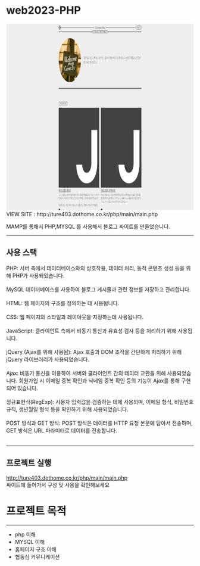 # web2023-PHP

<img src="/html/assets/img/Frame 4.png"  width="1000" height="500">
VIEW SITE : http://ture403.dothome.co.kr/php/main/main.php

MAMP를 통해서 PHP,MYSQL 를 사용해서 블로그 싸이트를 만들었습니다.

******

사용 스택
---
PHP: 서버 측에서 데이터베이스와의 상호작용, 데이터 처리, 동적 콘텐츠 생성 등을 위해 PHP가 사용되었습니다. <br><br>
MySQL 데이터베이스를 사용하여 블로그 게시물과 관련 정보를 저장하고 관리합니다.<br><br>
HTML: 웹 페이지의 구조를 정의하는 데 사용됩니다.<br><br>
CSS: 웹 페이지의 스타일과 레이아웃을 지정하는데 사용됩니다.<br><br>
JavaScript: 클라이언트 측에서 비동기 통신과 유효성 검사 등을 처리하기 위해 사용됩니다.<br><br>
jQuery (Ajax를 위해 사용됨): Ajax 호출과 DOM 조작을 간단하게 처리하기 위해 jQuery 라이브러리가 사용되었습니다.<br><br>
Ajax: 비동기 통신을 이용하여 서버와 클라이언트 간의 데이터 교환을 위해 사용되었습니다. 회원가입 시 이메일 중복 확인과 닉네임 중복 확인 등의 기능이 Ajax를 통해 구현되어 있습니다.<br><br>
정규표현식(RegExp): 사용자 입력값을 검증하는 데에 사용되며, 이메일 형식, 비밀번호 규칙, 생년월일 형식 등을 확인하기 위해 사용되었습니다.<br><br>
POST 방식과 GET 방식: POST 방식은 데이터를 HTTP 요청 본문에 담아서 전송하며, GET 방식은 URL 파라미터로 데이터를 전송합니다.<br><br>

*******

프로젝트 실행
---
http://ture403.dothome.co.kr/php/main/main.php <br> 싸이트에 들어가서 구성 및 사용을 확인해보세요 

# 프로젝트 목적

---

+ php 이해
+ MYSQL 이해
+ 홈페이지 구조 이해
+ 협동심 커뮤니케이션


